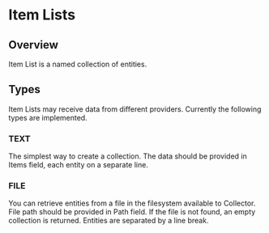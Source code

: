 # Item Lists

## Overview

Item List is a named collection of entities.

## Types

Item Lists may receive data from different providers. Currently the following types are implemented.

### TEXT

The simplest way to create a collection. The data should be provided in Items field, each entity on a separate line.

### FILE

You can retrieve entities from a file in the filesystem available to Collector. File path should be provided in Path field. If the file is not found, an empty collection is returned. Entities are separated by a line break.

